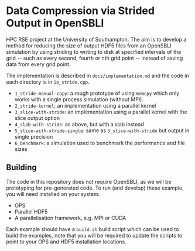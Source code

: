# Data Compression via Strided Output in OpenSBLI

HPC RSE project at the University of Southampton. The aim is to develop a method
for reducing the size of output HDF5 files from an OpenSBLI simulation by
using striding to writing to disk at specified intervals of the grid -- such as
every second, fourth or nth grid point -- instead of saving data from every
grid point.

The implementation is described in `docs/implementation.md` and the code in each
directory is in `io_stride.cpp`.

- `1_stride-manual-copy`: a rough prototype of using `memcpy` which only works
  with a single process simulation (without MPI).
- `2_stride-kernel`: an implementation using a parallel kernel
- `3_slice-with-stride`: an implementation using a parallel kernel with the
  slice output option
- `4_slab-with-stride`: as above, but with a slab instead
- `5_slice-with-stride-single`: same as `3_slice-with-stride` but output in
  single precision
- `6_benchmark`: a simulation used to benchmark the performance and file
  sizes

## Building

The code in this repository does not require OpenSBLI, as we will be prototyping
for pre-generated code. To run (and develop) these example, you will need
installed on your system:

- OPS
- Parallel HDF5
- A parallelisation framework, e.g. MPI or CUDA

Each example should have a `build.sh` build script which can be used to
build the examples, note that you will be required to update the scripts to
point to your OPS and HDF5 installation locations.
